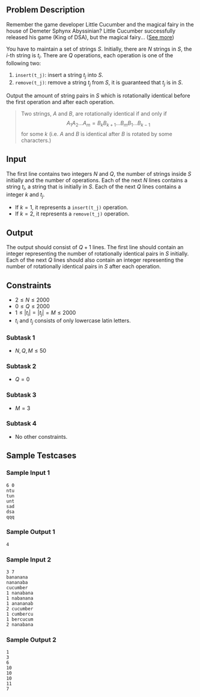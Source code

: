 ## Problem Description

Remember the game developer Little Cucumber and the magical fairy in the house of Demeter Sphynx Abyssinian? Little Cucumber successfully released his game (King of DSA), but the magical fairy... ([See more](https://www.youtube.com/watch?v=dQw4w9WgXcQ))

You have to maintain a set of strings $S$. Initially, there are $N$ strings in $S$, the $i$-th string is $t_i$. There are $Q$ operations, each operation is one of the following two:

1. `insert(t_j)`: insert a string $t_j$ into $S$.
2. `remove(t_j)`: remove a string $t_j$ from $S$, it is guaranteed that $t_j$ is in $S$. 

Output the amount of string pairs in $S$ which is rotationally identical before the first operation and after each operation. 

> Two strings, $A$ and $B$, are rotationally identical if and only if 
> $$ A_1A_2\dots A_m = B_kB_{k+1}\dots B_mB_1\dots B_{k-1} $$
> for some $k$ (i.e. $A$ and $B$ is identical after $B$ is rotated by some characters.)

## Input

The first line contains two integers $N$ and $Q$, the number of strings inside $S$ initially and the number of operations. Each of the next $N$ lines contains a string $t_i$, a string that is initially in $S$. Each of the next $Q$ lines contains a integer $k$ and $t_j$. 

- If $k = 1$, it represents a `insert(t_j)` operation.
- If $k = 2$, it represents a `remove(t_j)` operation.

## Output

The output should consist of $Q+1$ lines. The first line should contain an integer representing the number of rotationally identical pairs in $S$ initially. Each of the next $Q$ lines should also contain an integer representing the number of rotationally identical pairs in $S$ after each operation. 

## Constraints
- $2 \le N \le 2000$
- $0 \le Q \le 2000$
- $1 \le |t_i| = |t_j| = M \le 2000$
- $t_i$ and $t_j$ consists of only lowercase latin letters.

### Subtask 1
- $N, Q, M \le 50$

### Subtask 2
- $Q = 0$

### Subtask 3
- $M = 3$

### Subtask 4
- No other constraints.

## Sample Testcases
### Sample Input 1
```
6 0
ntu
tun
unt
sad
dsa
qqq
```

### Sample Output 1
```
4
```

### Sample Input 2
```
3 7
bananana
nananaba
cucumber
1 nanabana
1 nabanana
1 anananab
2 cucumber
1 cumbercu
1 bercucum
2 nanabana
```

### Sample Output 2
```
1
3
6
10
10
10
11
7
```